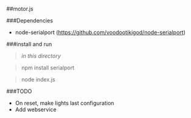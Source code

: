 ##motor.js

###Dependencies
- node-serialport (https://github.com/voodootikigod/node-serialport)

###install and run
> _in this directory_

> npm install serialport

> node index.js

###TODO
 - On reset, make lights last configuration
 - Add webservice
